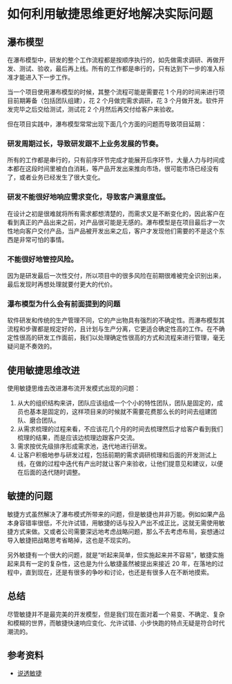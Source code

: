 # 如何利用敏捷思维更好地解决实际问题

## 瀑布模型

在瀑布模型中，研发的整个工作流程都是按顺序执行的，如先做需求调研、再做开发、测试、验收，最后再上线。所有的工作都是串行的，只有达到下一步的准入标准才能进入下一步工作。

当一个项目使用瀑布模型的时候，其整个流程可能是需要花 1 个月的时间来进行项目前期筹备（包括团队组建），花 2 个月做完需求调研，花 3 个月做开发。软件开发完毕之后交给测试，测试花 2 个月然后再交付给客户来验收。

但在项目实践中，瀑布模型常常出现下面几个方面的问题而导致项目延期：

### 研发周期过长，导致研发跟不上业务发展的节奏。

所有的工作都是串行的，只有前序环节完成才能展开后序环节，大量人力与时间成本都在这段时间里被白白消耗，等产品开发出来推向市场，很可能市场已经没有了，或者业务已经发生了很大变化。

### 研发不能很好地响应需求变化，导致客户满意度低。

在设计之初是很难就将所有需求都想清楚的，而需求又是不断变化的，因此客户在看到真正的产品出来之前，对产品很可能是无感的。瀑布模型是在项目最后才一次性地向客户交付产品，当产品被开发出来之后，客户才发现他们需要的不是这个东西是非常可怕的事情。

### 不能很好地管控风险。

因为是研发最后一次性交付，所以项目中的很多风险在前期很难被完全识别出来，最后发现时再想处理就要付更大的代价。

### 瀑布模型为什么会有前面提到的问题

软件研发和传统的生产管理不同，它的产出物具有强烈的不确定性。而瀑布模型其流程和步骤都是规定好的，且计划与生产分离，它更适合确定性高的工作。在不确定性很高的研发工作面前，我们以处理确定性很高的方式和流程来进行管理，毫无疑问是不奏效的。

## 使用敏捷思维改进

使用敏捷思维去改进瀑布流开发模式出现的问题：

1. 从大的组织结构来讲，团队应该组成一个个小的特性团队，团队是固定的，成员也基本是固定的，这样项目来的时候就不需要花费那么长的时间去组建团队、磨合团队。
1. 从需求梳理的过程来看，不应该花几个月的时间去梳理然后才给客户看到我们梳理的结果，而是应该边梳理边跟客户交流。
1. 需求按优先级排序形成需求池，迭代地进行研发。
1. 让客户积极地参与研发过程，包括前期的需求调研梳理和后面的开发测试上线，在做的过程中迭代有产出时就让客户来验收，让他们提意见和建议，以便在后面的迭代随时调整。

## 敏捷的问题

敏捷方式虽然解决了瀑布模式所带来的问题，但是敏捷也并非万能。例如如果产品本身容错率很低，不允许试错，用敏捷的话与投入产出不成正比，这就无需使用敏捷方式来做。又或者公司需要深远地考虑战略问题，那么不去考虑布局，妄想通过导入敏捷把战略思考省略掉，这也是不现实的。

另外敏捷有一个很大的问题，就是“听起来简单，但实施起来并不容易”，敏捷实施起来具有一定的复杂性，这也是为什么敏捷虽然被提出来接近 20 年，在落地的过程中，直到现在，还是有很多的争吵和讨论，也还是有很多人在不断地摸索。

## 总结

尽管敏捷并不是最完美的开发模型，但是我们现在面对着一个易变、不确定、复杂和模糊的世界，而敏捷快速响应变化、允许试错、小步快跑的特点无疑是符合时代潮流的。

## 参考资料

- [说透敏捷](https://time.geekbang.org/column/intro/270)
